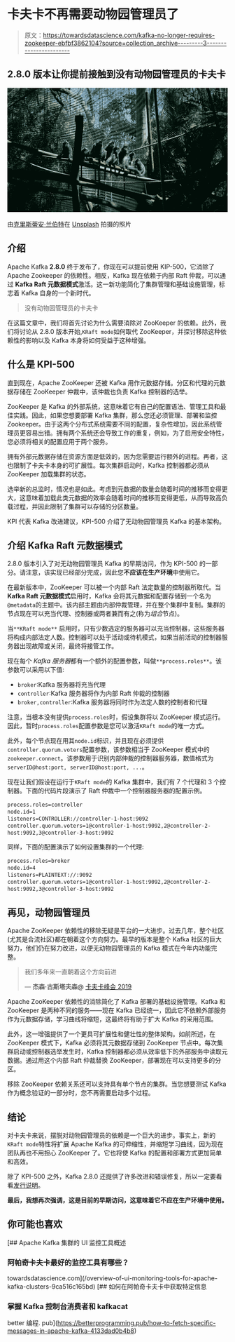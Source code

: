 # 卡夫卡不再需要动物园管理员了

> 原文：<https://towardsdatascience.com/kafka-no-longer-requires-zookeeper-ebfbf3862104?source=collection_archive---------3----------------------->

## 2.8.0 版本让你提前接触到没有动物园管理员的卡夫卡

![](img/8b733162a87b08f4811f321eb833294f.png)

由[克里斯蒂安·兰伯特](https://unsplash.com/@_christianlambert)在 [Unsplash](https://unsplash.com/photos/G2-_RJYifKk) 拍摄的照片

## 介绍

Apache Kafka **2.8.0** 终于发布了，你现在可以提前使用 KIP-500，它消除了 Apache Zookeeper 的依赖性。相反，Kafka 现在依赖于内部 Raft 仲裁，可以通过 **Kafka Raft 元数据模式**激活。这一新功能简化了集群管理和基础设施管理，标志着 Kafka 自身的一个新时代。

> 没有动物园管理员的卡夫卡

在这篇文章中，我们将首先讨论为什么需要消除对 ZooKeeper 的依赖。此外，我们将讨论从 2.8.0 版本开始,`KRaft mode`如何取代 ZooKeeper，并探讨移除这种依赖性的影响以及 Kafka 本身将如何受益于这种增强。

## 什么是 KPI-500

直到现在，Apache ZooKeeper 还被 Kafka 用作元数据存储。分区和代理的元数据存储在 ZooKeeper 仲裁中，该仲裁也负责 Kafka 控制器的选举。

ZooKeeper 是 Kafka 的外部系统，这意味着它有自己的配置语法、管理工具和最佳实践。因此，如果您想要部署 Kafka 集群，那么您还必须管理、部署和监控 Zookeeper。由于这两个分布式系统需要不同的配置，复杂性增加，因此系统管理员更容易出错。拥有两个系统还会导致工作的重复，例如，为了启用安全特性，您必须将相关的配置应用于两个服务。

拥有外部元数据存储在资源方面是低效的，因为您需要运行额外的进程。再者，这也限制了卡夫卡本身的可扩展性。每次集群启动时，Kafka 控制器都必须从 ZooKeeper 加载集群的状态。

选举新的总监时，情况也是如此。考虑到元数据的数量会随着时间的推移而变得更大，这意味着加载此类元数据的效率会随着时间的推移而变得更低，从而导致高负载过程，并因此限制了集群可以存储的分区数量。

KPI 代表 Kafka 改进建议，KPI-500 介绍了无动物园管理员 Kafka 的基本架构。

## 介绍 Kafka Raft 元数据模式

2.8.0 版本引入了对无动物园管理员 Kafka 的早期访问，作为 KPI-500 的一部分。请注意，该实现已经部分完成，因此您**不应该在生产环境**中使用它。

在最新版本中，ZooKeeper 可以被一个内部 Raft 法定数量的控制器所取代。当 **Kafka Raft 元数据模式**启用时，Kafka 会将其元数据和配置存储到一个名为`@metadata`的主题中。该内部主题由内部仲裁管理，并在整个集群中复制。集群的节点现在可以充当代理、控制器或两者兼而有之(称为*组合*节点)。

当`**KRaft mode**` 启用时，只有少数选定的服务器可以充当控制器，这些服务器将构成内部法定人数。控制器可以处于活动或待机模式，如果当前活动的控制器服务器出现故障或关闭，最终将接管工作。

现在每个 *Kafka 服务器*都有一个额外的配置参数，叫做`**process.roles**`。该参数可以采用以下值:

*   `broker`:Kafka 服务器将充当代理
*   `controller`:Kafka 服务器将作为内部 Raft 仲裁的控制器
*   `broker,controller`:Kafka 服务器将同时作为法定人数的控制者和代理

注意，当根本没有提供`process.roles`时，假设集群将以 ZooKeeper 模式运行。因此，暂时`process.roles`配置参数是您可以激活`KRaft mode`的唯一方式。

此外，每个节点现在用其`node.id`标识，并且现在必须提供`controller.quorum.voters`配置参数，该参数相当于 ZooKeeper 模式中的`zookeeper.connect`。该参数用于识别内部仲裁的控制器服务器，数值格式为`serverID@host:port, serverID@host:port, ...`。

现在让我们假设在运行于`KRaft mode`的 Kafka 集群中，我们有 7 个代理和 3 个控制器。下面的代码片段演示了 Raft 仲裁中一个控制器服务器的配置示例。

```
process.roles=controller
node.id=1
listeners=CONTROLLER://controller-1-host:9092
controller.quorum.voters=1@controller-1-host:9092,2@controller-2-host:9092,3@controller-3-host:9092
```

同样，下面的配置演示了如何设置集群的一个代理:

```
process.roles=broker
node.id=4
listeners=PLAINTEXT://:9092
controller.quorum.voters=1@controller-1-host:9092,2@controller-2-host:9092,3@controller-3-host:9092
```

## 再见，动物园管理员

Apache ZooKeeper 依赖性的移除无疑是平台的一大进步。过去几年，整个社区(尤其是合流社区)都在朝着这个方向努力。最早的版本是整个 Kafka 社区的巨大努力，他们仍在努力改进，以便无动物园管理员的 Kafka 模式在今年内功能完整。

> 我们多年来一直朝着这个方向前进
> 
> — **杰森·古斯塔夫森@** [卡夫卡峰会 2019](https://www.confluent.io/kafka-summit-san-francisco-2019/kafka-needs-no-keeper/)

Apache ZooKeeper 依赖性的消除简化了 Kafka 部署的基础设施管理。Kafka 和 ZooKeeper 是两种不同的服务——现在 Kafka 已经统一，因此它不依赖外部服务作为元数据存储，学习曲线将缩短，这最终将有助于扩大 Kafka 的采用范围。

此外，这一增强提供了一个更具可扩展性和健壮性的整体架构。如前所述，在 ZooKeeper 模式下，Kafka 必须将其元数据存储到 ZooKeeper 节点中。每次集群启动或控制器选举发生时，Kafka 控制器都必须从效率低下的外部服务中读取元数据。通过用这个内部 Raft 仲裁替换 ZooKeeper，部署现在可以支持更多的分区。

移除 ZooKeeper 依赖关系还可以支持具有单个节点的集群。当您想要测试 Kafka 作为概念验证的一部分时，您不再需要启动多个过程。

## 结论

对卡夫卡来说，摆脱对动物园管理员的依赖是一个巨大的进步。事实上，新的`KRaft mode`特性将扩展 Apache Kafka 的可伸缩性，并缩短学习曲线，因为现在团队再也不用担心 ZooKeeper 了。它也将使 Kafka 的配置和部署方式更加简单和高效。

除了 KPI-500 之外，Kafka 2.8.0 还提供了许多改进和错误修复，所以一定要看看[发行说明](https://dist.apache.org/repos/dist/release/kafka/2.8.0/RELEASE_NOTES.html)。

**最后，我想再次强调，这是目前的早期访问，这意味着它不应在生产环境中使用。**

## 你可能也喜欢

[](/overview-of-ui-monitoring-tools-for-apache-kafka-clusters-9ca516c165bd) [## Apache Kafka 集群的 UI 监控工具概述

### 阿帕奇卡夫卡最好的监控工具有哪些？

towardsdatascience.com](/overview-of-ui-monitoring-tools-for-apache-kafka-clusters-9ca516c165bd) [](https://betterprogramming.pub/how-to-fetch-specific-messages-in-apache-kafka-4133dad0b4b8) [## 如何在阿帕奇卡夫卡中获取特定信息

### 掌握 Kafka 控制台消费者和 kafkacat

better 编程. pub](https://betterprogramming.pub/how-to-fetch-specific-messages-in-apache-kafka-4133dad0b4b8)